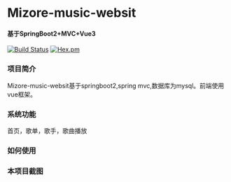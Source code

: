 # Mizore-music-websit
#### 基于SpringBoot2+MVC+Vue3
[![Build Status](https://travis-ci.org/withstars/Books-Management-System.svg?branch=master)](https://travis-ci.org/withstars/Books-Management-System)
[![Hex.pm](https://img.shields.io/hexpm/l/plug.svg)](https://github.com/withstars/Books-Management-System)
### 项目简介
Mizore-music-websit基于springboot2,spring mvc,数据库为mysql。前端使用vue框架。
### 系统功能
首页，歌单，歌手，歌曲播放
### 如何使用
### 本项目截图<br/>
